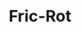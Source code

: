 ---
title: "Fric-Rot"
url: /ciudad-autonoma-de-buenos-aires/fric-rot-avenida-directorio/
shop: reparación de automóviles
---
